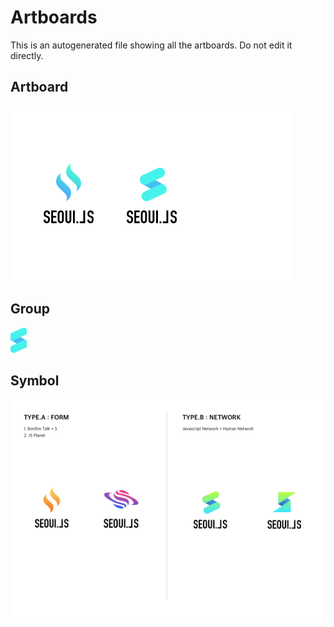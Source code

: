 # Artboards

This is an autogenerated file showing all the artboards. Do not edit it directly.

## Artboard

![Artboard](./.exportedArtboards/SeoulJS%20Design/Artboard.png)


## Group

![Group](./.exportedArtboards/SeoulJS%20Design/Group.png)


## Symbol

![Symbol](./.exportedArtboards/SeoulJS%20Design/Symbol.png)

